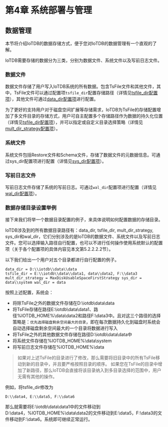 <!--

    Licensed to the Apache Software Foundation (ASF) under one
    or more contributor license agreements.  See the NOTICE file
    distributed with this work for additional information
    regarding copyright ownership.  The ASF licenses this file
    to you under the Apache License, Version 2.0 (the
    "License"); you may not use this file except in compliance
    with the License.  You may obtain a copy of the License at

        http://www.apache.org/licenses/LICENSE-2.0

    Unless required by applicable law or agreed to in writing,
    software distributed under the License is distributed on an
    "AS IS" BASIS, WITHOUT WARRANTIES OR CONDITIONS OF ANY
    KIND, either express or implied.  See the License for the
    specific language governing permissions and limitations
    under the License.

-->

# 第4章 系统部署与管理


## 数据管理

本节将介绍IoTDB的数据存储方式，便于您对IoTDB的数据管理有一个直观的了解。

IoTDB需要存储的数据分为三类，分别为数据文件、系统文件以及写前日志文件。

### 数据文件

数据文件存储了用户写入IoTDB系统的所有数据。包含TsFile文件和其他文件，其中，TsFile文件可以通过配置项`tsfile_dir`配置存储路径（详情见[tsfile_dir配置项](/#/Documents/latest/chap4/sec2)），其他文件可通过[data_dir配置项](/#/Documents/latest/chap4/sec2)进行配置。

为了更好的支持用户对于磁盘空间扩展等存储需求，IoTDB为TsFile的存储配置增加了多文件目录的存储方式，用户可自主配置多个存储路径作为数据的持久化位置（详情见[tsfile_dir配置项](/#/Documents/latest/chap4/sec2)），并可以指定或自定义目录选择策略（详情见[mult_dir_strategy配置项](/#/Documents/latest/chap4/sec2)）。

### 系统文件

系统文件包括Restore文件和Schema文件，存储了数据文件的元数据信息。可通过sys_dir配置项进行配置（详情见[sys_dir配置项](/#/Documents/latest/chap4/sec2)）。

### 写前日志文件

写前日志文件存储了系统的写前日志。可通过`wal_dir`配置项进行配置（详情见[wal_dir配置项](/#/Documents/latest/chap4/sec2)）。

### 数据存储目录设置举例

接下来我们将举一个数据目录配置的例子，来具体说明如何配置数据的存储目录。

IoTDB涉及到的所有数据目录路径有：data_dir, tsfile_dir, mult_dir_strategy, sys_dir和wal_dir，它们分别涉及的是IoTDB的数据文件、系统文件以及写前日志文件。您可以选择输入路径自行配置，也可以不进行任何操作使用系统默认的配置项（关于各个配置项的具体内容见本文第5.2.2.2.2节）。

以下我们给出一个用户对五个目录都进行自行配置的例子。

```
data_dir = D:\\iotdb\\data\\data  
tsfile_dir = E:\\iotdb\\data\\data1, data\\data2, F:\\data3  mult_dir_strategy = MaxDiskUsableSpaceFirstStrategy sys_dir = data\\system wal_dir = data

```
按照上述配置，系统会：

* 将除TsFile之外的数据文件存储在D:\iotdb\data\data
* 将TsFile存储在路径E:\iotdb\data\data1、路径%IOTDB_HOME%\data\data2和路径F:\data3中。且对这三个路径的选择策略是：`优先选择磁盘剩余空间最大的目录`，即在每次数据持久化到磁盘时系统会自动选择磁盘剩余空间最大的一个目录将数据进行写入
* 将TsFile之外的其他数据文件存储在路径D:\\iotdb\\data\\data中
* 将系统文件存储在%IOTDB_HOME%\data\system
* 将写前日志文件存储在%IOTDB_HOME%\data

> 如果对上述TsFile的目录进行了修改，那么需要将旧目录中的所有TsFile移动到新的目录中，并且要严格按照目录的顺序。
> 如果您在TsFile的目录中增加了新路径，那么IoTDB会直接将该目录纳入到多目录选择的范围中，用户无需有其他的操作。

例如，将tsfile_dir修改为
```
D:\\data4, E:\\data5, F:\\data6
```

那么就需要将E:\iotdb\data\data1中的文件移动到D:\data4，%IOTDB_HOME%\data\data2的文件移动到E:\data5，F:\data3的文件移动到F:\data6。系统即可继续正常运行。
